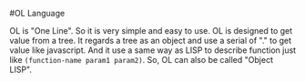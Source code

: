 #OL Language

OL is "One Line". So it is very simple and easy to use.
OL is designed to get value from a tree. It regards a tree as an object and use a serial of "." to get value like javascript. And it use a same way as LISP to describe function just like `(function-name param1 param2)`. So, OL can also be called "Object LISP".

